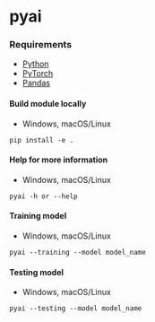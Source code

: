 # pyai

### Requirements
* [Python](https://www.python.org)
* [PyTorch](https://nodejs.org)
* [Pandas](https://pandas.pydata.org)

#### Build module locally
* Windows, macOS/Linux
```
pip install -e .
```
#### Help for more information
* Windows, macOS/Linux
```
pyai -h or --help
```
#### Training model
* Windows, macOS/Linux
```
pyai --training --model model_name
```
#### Testing model
* Windows, macOS/Linux
```
pyai --testing --model model_name
```
